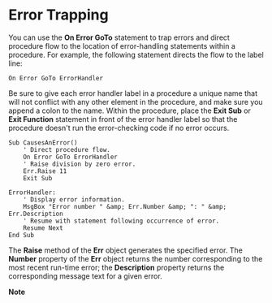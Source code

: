 
# Error Trapping

You can use the  **On Error GoTo** statement to trap errors and direct procedure flow to the location of error-handling statements within a procedure. For example, the following statement directs the flow to the label line:


```
On Error GoTo ErrorHandler
```


Be sure to give each error handler label in a procedure a unique name that will not conflict with any other element in the procedure, and make sure you append a colon to the name. Within the procedure, place the  **Exit Sub** or **Exit Function** statement in front of the error handler label so that the procedure doesn't run the error-checking code if no error occurs.




```
Sub CausesAnError() 
    ' Direct procedure flow. 
    On Error GoTo ErrorHandler 
    ' Raise division by zero error. 
    Err.Raise 11 
    Exit Sub 
 
ErrorHandler: 
    ' Display error information. 
    MsgBox "Error number " &amp; Err.Number &amp; ": " &amp; Err.Description 
    ' Resume with statement following occurrence of error. 
    Resume Next 
End Sub
```

The  **Raise** method of the **Err** object generates the specified error. The **Number** property of the **Err** object returns the number corresponding to the most recent run-time error; the **Description** property returns the corresponding message text for a given error.

 **Note**  

